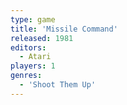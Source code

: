 ```yaml
---
type: game
title: 'Missile Command'
released: 1981
editors: 
  - Atari
players: 1
genres:
  - 'Shoot Them Up'
---
```

